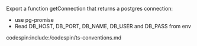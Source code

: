 Export a function getConnection that returns a postgres connection:
- use pg-promise
- Read DB_HOST, DB_PORT, DB_NAME, DB_USER and DB_PASS from env

codespin:include:/codespin/ts-conventions.md